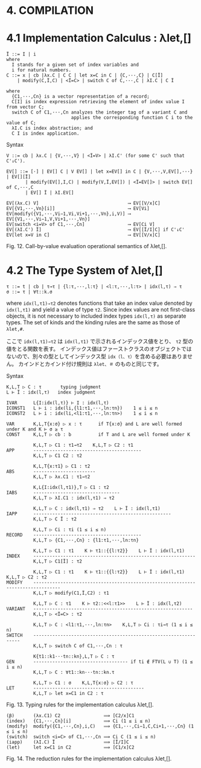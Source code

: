 # 4. COMPILATION
# 4.1 Implementation Calculus : λlet,[]

    Ï ::= I | i
    where
      I stands for a given set of index variables and
      i for natural numbers.
    C ::= x | cb |λx.C | C C | let x=C in C | {C,···,C} | C[Ï]
        | modify(C,Ï,C) | <Ï=C> | switch C of C,···,C | λI.C | C Ï

    where
      {C1,···,Cn} is a vector representation of a record;
      C[I] is index expression retrieving the element of index value I from vector C;
      switch C of C1,···,Cn analyzes the integer tag of a variant C and
                            applies the corresponding function C i to the value of C;
      λI.C is index abstraction; and
      C I is index application.

  Syntax

    V ::= cb | λx.C | {V,···,V} | <Ï=V> | λI.C' (for some C' such that C'↓C').

    EV[] ::= [·] | EV[] C | V EV[] | let x=EV[] in C | {V,···,V,EV[],···} | EV[][Ï]
           | modify(EV[],I,C) | modify(V,Ï,EV[]) | <Ï=EV[]> | switch EV[] of C,···,C
           | EV[] Ï | λI.EV[]

    EV[(λx.C) V]                                 ⟶ EV[[V/x]C]
    EV[{V1,···,Vn}[i]]                           ⟶ EV[Vi]
    EV[modify({V1,···,Vi−1,Vi,Vi+1,···,Vn},i,V)] ⟶ EV[{V1,···,Vi−1,V,Vi+1,···,Vn}]
    EV[switch <i=V> of C1,···,Cn]                ⟶ EV[Ci V]
    EV[(λI.C') Ï]                                ⟶ EV[[Ï/I]C] if C'↓C'
    EV[let x=V in C]                             ⟶ EV[[V/x]C]

  Fig. 12. Call-by-value evaluation operational semantics of λlet,[].

# 4.2 The Type System of λlet,[]

    τ ::= t | cb | τ→τ | {l:τ,···,l:τ} | <l:τ,···,l:τ> | idx(l,τ) ⇒ τ
    σ ::= τ | ∀t::k.σ

  where `idx(l,τ1)⇒τ2` denotes functions that take an index value denoted by `idx(l,τ1)` and yield a value of type `τ2`.
  Since index values are not first-class objects, it is not necessary to included index types `idx(l,τ)` as separate types.
  The set of kinds and the kinding rules are the same as those of `λlet,#`.

  ここで `idx(l,τ1)⇒τ2` は `idx(l,τ1)` で示されるインデックス値をとり、 `τ2` 型の値をとる関数を表す。
  インデックス値はファーストクラスのオブジェクトではないので、別々の型としてインデックス型 `idx（l、τ）`を含める必要はありません。
  カインドとカインド付け規則は `λlet、＃` のものと同じです。

  Syntax

    K,L,T ▷ C : τ       typing judgment
    L ⊢ Ï : idx(l,τ)   index judgment

    IVAR      L{I:idx(l,τ)} ⊢ I : idx(l,τ)
    ICONST1   L ⊢ i : idx(li,{l1:τ1,···,ln:τn})    1 ≤ i ≤ n
    ICONST2   L ⊢ i : idx(li,<l1:τ1,···,ln:τn>)    1 ≤ i ≤ n

    VAR       K,L,T{x:σ} ▷ x : τ      if T{x:σ} and L are well formed under K and K ⊢ σ ≥ τ
    CONST     K,L,T ▷ cb : b          if T and L are well formed under K

              K,L,T ▷ C1 : τ1→τ2    K,L,T ▷ C2 : τ1
    APP       ----------------------------------------
              K,L,T ▷ C1 C2 : τ2

              K,L,T{x:τ1} ▷ C1 : τ2
    ABS       -----------------------
              K,L,T ▷ λx.C1 : τ1→τ2

              K,L{I:idx(l,τ1)},T ▷ C1 : τ2
    IABS      --------------------------------
              K,L,T ▷ λI.C1 : idx(l,τ1) ⇒ τ2

              K,L,T ▷ C : idx(l,τ1) ⇒ τ2    L ⊢ Ï : idx(l,τ1)
    IAPP      ---------------------------------------------------
              K,L,T ▷ C Ï : τ2

              K,L,T ▷ Ci : τi (1 ≤ i ≤ n)
    RECORD    ----------------------------------------
              K,L,T ▷ {C1,···,Cn} : {l1:τ1,···,ln:τn}

              K,L,T ▷ C1 : τ1    K ⊢ τ1::{{l:τ2}}    L ⊢ Ï : idx(l,τ1)
    INDEX     ------------------------------------------------------------
              K,L,T ▷ C1[Ï] : τ2

              K,L,T ▷ C1 : τ1    K ⊢ τ1::{{l:τ2}}    L ⊢ Ï : idx(l,τ1)    K,L,T ▷ C2 : τ2
    MODIFY    --------------------------------------------------------------------------------
              K,L,T ▷ modify(C1,Ï,C2) : τ1

              K,L,T ▷ C : τ1    K ⊢ τ2::<<l:τ1>>    L ⊢ Ï : idx(l,τ2)
    VARIANT   -----------------------------------------------------------
              K,L,T ▷ <Ï=C> : τ2

              K,L,T ▷ C : <l1:τ1,···,ln:τn>    K,L,T ▷ Ci : τi→τ (1 ≤ i ≤ n)
    SWITCH    -----------------------------------------------------------------
              K,L,T ▷ switch C of C1,···,Cn : τ

              K{t1::k1···tn::kn},L,T ▷ C : τ
    GEN       ----------------------------------- if ti ∉ FTV(L ∪ T) (1 ≤ i ≤ n)
              K,L,T ▷ C : ∀t1::kn···tn::kn.τ

              K,L,T ▷ C1 : σ    K,L,T{x:σ} ▷ C2 : τ
    LET       -----------------------------------------
              K,L,T ▷ let x=C1 in C2 : τ

  Fig. 13. Typing rules for the implementation calculus λlet,[].


    (β)       (λx.C1) C2                ⟹ [C2/x]C1
    (index)   {C1,···,Cn}[i]            ⟹ Ci (1 ≤ i ≤ n)
    (modify)  modify({C1,···,Cn},i,C)   ⟹ {C1,···,Ci−1,C,Ci+1,···,Cn} (1 ≤ i ≤ n)
    (switch)  switch <i=C> of C1,···,Cn ⟹ Ci C (1 ≤ i ≤ n)
    (iapp)    (λI.C) Ï                  ⟹ [Ï/I]C
    (let)     let x=C1 in C2            ⟹ [C1/x]C2

  Fig. 14. The reduction rules for the implementation calculus λlet,[].
